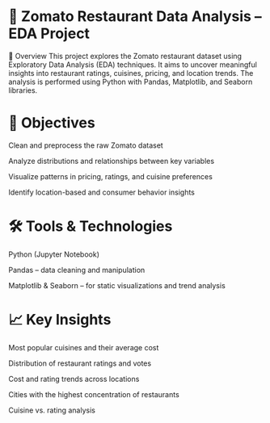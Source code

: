 # 🍴 Zomato Restaurant Data Analysis – EDA Project
📌 Overview
This project explores the Zomato restaurant dataset using Exploratory Data Analysis (EDA) techniques. It aims to uncover meaningful insights into restaurant ratings, cuisines, pricing, and location trends. The analysis is performed using Python with Pandas, Matplotlib, and Seaborn libraries.
# 🎯 Objectives
Clean and preprocess the raw Zomato dataset

Analyze distributions and relationships between key variables

Visualize patterns in pricing, ratings, and cuisine preferences

Identify location-based and consumer behavior insights

# 🛠️ Tools & Technologies
Python (Jupyter Notebook)

Pandas – data cleaning and manipulation

Matplotlib & Seaborn – for static visualizations and trend analysis

# 📈 Key Insights
Most popular cuisines and their average cost

Distribution of restaurant ratings and votes

Cost and rating trends across locations

Cities with the highest concentration of restaurants

Cuisine vs. rating analysis



